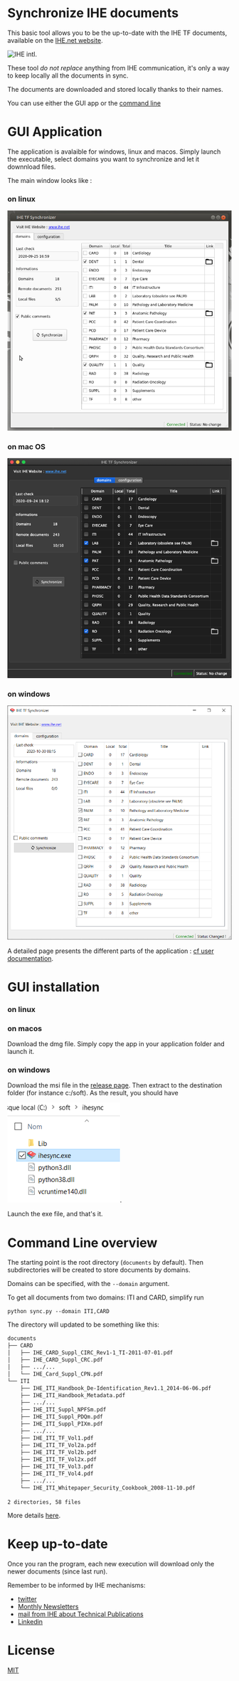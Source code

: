 Synchronize IHE documents
=========================

This basic tool allows you to be the up-to-date with the IHE TF documents, available on the [IHE.net website](https://www.ihe.net/resources/technical_frameworks/).

![IHE intl.](https://www.ihe.net/wp-content/uploads/2018/02/ihe-logo.svg)

These tool *do not replace* anything from IHE communication, it's only a way to keep locally all the documents in sync.

The documents are downloaded and stored locally thanks to their names.

You can use either the GUI app or the [command line](commandline.md)

# GUI Application

The application is avalaible for windows, linux and macos.
Simply launch the executable, select domains you want to synchronize and let it downnload files.

The main window looks like :

### on linux

![Linux app](/doc/main_linux.png)

### on mac OS

![MacOS app](/doc/main_macos.png)

### on windows

![Windows app](/doc/main_windows.png)

A detailed page presents the different parts of the application : [cf user documentation](user_doc.md).

# GUI installation

### on linux

### on macos
Download the dmg file. Simply copy the app in your application folder and launch it.

### on windows

Download the msi file in the [release page](https://github.com/flrt/ihe-tf-sync/releases). Then extract to the destination folder (for instance c:/soft).
As the result, you should have

![Windows exe](/doc/win_installation-ihesync.png).

Launch the exe file, and that's it.

# Command Line overview 

The starting point is the root directory (`documents` by default).
Then subdirectories will be created to store documents by domains.

Domains can be specified, with the `--domain` argument.

To get all documents from two domains: ITI and CARD, simplify run

    python sync.py --domain ITI,CARD


The directory will updated to be something like this: 


    documents
    ├── CARD
    │   ├── IHE_CARD_Suppl_CIRC_Rev1-1_TI-2011-07-01.pdf
    │   ├── IHE_CARD_Suppl_CRC.pdf
    │   ├── .../...
    │   └── IHE_Card_Suppl_CPN.pdf
    └── ITI
        ├── IHE_ITI_Handbook_De-Identification_Rev1.1_2014-06-06.pdf
        ├── IHE_ITI_Handbook_Metadata.pdf
        ├── .../...
        ├── IHE_ITI_Suppl_NPFSm.pdf
        ├── IHE_ITI_Suppl_PDQm.pdf
        ├── IHE_ITI_Suppl_PIXm.pdf
        ├── .../...
        ├── IHE_ITI_TF_Vol1.pdf
        ├── IHE_ITI_TF_Vol2a.pdf
        ├── IHE_ITI_TF_Vol2b.pdf
        ├── IHE_ITI_TF_Vol2x.pdf
        ├── IHE_ITI_TF_Vol3.pdf
        ├── IHE_ITI_TF_Vol4.pdf
        ├── .../...
        └── IHE_ITI_Whitepaper_Security_Cookbook_2008-11-10.pdf

    2 directories, 58 files

More details [here](commandline.md).


# Keep up-to-date
Once you ran the program, each new execution will download only the newer documents (since last run).

Remember to be informed by IHE mechanisms:

- [twitter](https://twitter.com/IHEIntl) 
- [Monthly Newsletters](https://www.ihe.net/monthly-newsletters/)
- [mail from IHE about Technical Publications](https://www.ihe.net/monthly-newsletters/technical-publications/)
- [Linkedin](https://www.linkedin.com/company/iheintl/)

# License 

[MIT](LICENSE) 
